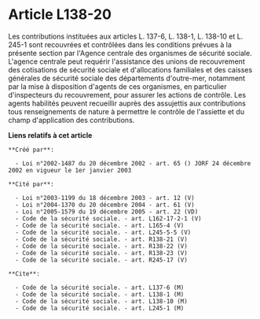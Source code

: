 # Article L138-20

Les contributions instituées aux articles L. 137-6, L. 138-1, L. 138-10 et L. 245-1 sont recouvrées et contrôlées dans les
conditions prévues à la présente section par l'Agence centrale des organismes de sécurité sociale. L'agence centrale peut
requérir l'assistance des unions de recouvrement des cotisations de sécurité sociale et d'allocations familiales et des
caisses générales de sécurité sociale des départements d'outre-mer, notamment par la mise à disposition d'agents de ces
organismes, en particulier d'inspecteurs du recouvrement, pour assurer les actions de contrôle. Les agents habilités peuvent
recueillir auprès des assujettis aux contributions tous renseignements de nature à permettre le contrôle de l'assiette et du
champ d'application des contributions.

**Liens relatifs à cet article**

	**Créé par**:

	  - Loi n°2002-1487 du 20 décembre 2002 - art. 65 () JORF 24 décembre 2002 en vigueur le 1er janvier 2003

	**Cité par**:

	  - Loi n°2003-1199 du 18 décembre 2003 - art. 12 (V)
	  - Loi n°2004-1370 du 20 décembre 2004 - art. 61 (V)
	  - Loi n°2005-1579 du 19 décembre 2005 - art. 22 (VD)
	  - Code de la sécurité sociale. - art. L162-17-2-1 (V)
	  - Code de la sécurité sociale. - art. L165-4 (V)
	  - Code de la sécurité sociale. - art. L245-5-5 (V)
	  - Code de la sécurité sociale. - art. R138-21 (V)
	  - Code de la sécurité sociale. - art. R138-22 (V)
	  - Code de la sécurité sociale. - art. R138-23 (V)
	  - Code de la sécurité sociale. - art. R245-17 (V)

	**Cite**:

	  - Code de la sécurité sociale. - art. L137-6 (M)
	  - Code de la sécurité sociale. - art. L138-1 (M)
	  - Code de la sécurité sociale. - art. L138-10 (M)
	  - Code de la sécurité sociale. - art. L245-1 (M)
